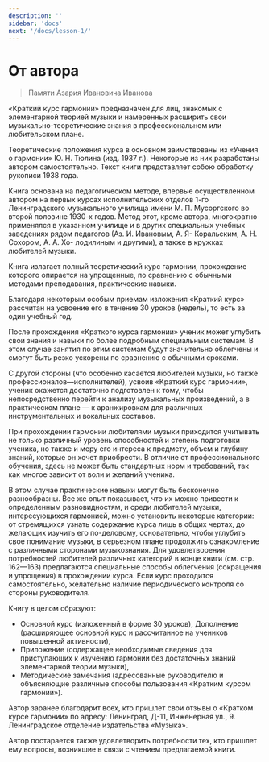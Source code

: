 ```yaml
---
description: ''
sidebar: 'docs'
next: '/docs/lesson-1/'
---
```


# От автора

> Памяти Азария Ивановича Иванова

«Краткий курс гармонии» предназначен для лиц, знакомых с элементарной теорией музыки и намеренных расширить свои музыкально-теоретические знания в профессиональном или любительском плане.

Теоретические положения курса в основном заимствованы из «Учения о гармонии» Ю. Н. Тюлина (изд. 1937 г.). Некоторые из них разработаны автором самостоятельно. Текст книги представляет собою обработку рукописи 1938 года.

Книга основана на педагогическом методе, впервые осуществленном автором на первых курсах исполнительских отделов 1-го Ленинградского музыкального училища имени М. П. Мусоргского во второй половине 1930-х годов. Метод этот, кроме автора, многократно применялся в указанном училище и в других специальных учебных заведениях рядом педагогов (Аз. И. Ивановым, А. Я- Коральским, А. Н. Сохором, А. А. Хо- лодилиным и другими), а также в кружках любителей музыки.

Книга излагает полный теоретический курс гармонии, прохождение которого опирается на упрощенные, по сравнению с обычными методами преподавания, практические навыки.

Благодаря некоторым особым приемам изложения «Краткий курс» рассчитан на усвоение его в течение 30 уроков (недель), то есть за один учебный год.

После прохождения «Краткого курса гармонии» ученик может углубить свои знания и навыки по более подробным специальным системам. В этом случае занятия по этим системам будут значительно облегчены и смогут быть резко ускорены по сравнению с обычными сроками.

С другой стороны (что особенно касается любителей музыки, но также профессионалов—исполнителей), усвоив «Краткий курс гармонии», ученик окажется достаточно подготовлен к тому, чтобы непосредственно перейти к анализу музыкальных произведений, а в практическом плане — к аранжировкам для различных инструментальных и вокальных составов.

При прохождении гармонии любителями музыки приходится учитывать не только различный уровень способностей и степень подготовки ученика, но также и меру его интереса к предмету, объем и глубину знаний, которые он хочет приобрести. В отличие от профессионального обучения, здесь не может быть стандартных норм и требований, так как многое зависит от воли и желаний ученика.

В этом случае практические навыки могут быть бесконечно разнообразны. Все же опыт показывает, что их можно привести к определенным разновидностям, и среди любителей музыки, интересующихся гармонией, можно установить некоторые категории: от стремящихся узнать содержание курса лишь в общих чертах, до желающих изучить его по-деловому, основательно, чтобы углубить свое понимание музыки, в серьезном плане продолжить ознакомление с различными сторонами музыкознания. Для удовлетворения потребностей любителей различных категорий в конце книги (см. стр. 162—163) предлагаются специальные способы облегчения (сокращения и упрощения) в прохождении курса. Если курс проходится самостоятельно, желательно наличие периодического контроля со стороны руководителя.

Книгу в целом образуют:
- Основной курс (изложенный в форме 30 уроков), Дополнение (расширяющее основной курс и рассчитанное на учеников повышенной активности),
- Приложение (содержащее необходимые сведения для приступающих к изучению гармонии без достаточных знаний элементарной теории музыки),
- Методические замечания (адресованные руководителю и объясняющие различные способы пользования «Кратким курсом гармонии»).

Автор заранее благодарит всех, кто пришлет свои отзывы о «Кратком курсе гармонии» по адресу: Ленинград, Д-11, Инженерная ул., 9. Ленинградское отделение издательства «Музыка».
 
 Автор постарается также удовлетворить потребности тех, кто пришлет ему вопросы, возникшие в связи с чтением предлагаемой книги.

